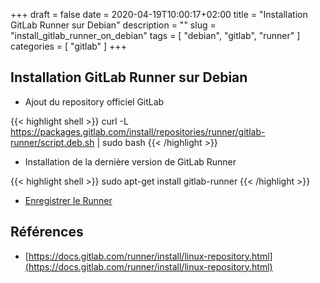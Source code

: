 +++ 
draft = false
date = 2020-04-19T10:00:17+02:00
title = "Installation GitLab Runner sur Debian"
description = ""
slug = "install_gitlab_runner_on_debian" 
tags = [ "debian", "gitlab", "runner" ]
categories = [ "gitlab" ]
+++

## Installation GitLab Runner sur Debian

* Ajout du repository officiel GitLab

{{< highlight shell >}}
curl -L https://packages.gitlab.com/install/repositories/runner/gitlab-runner/script.deb.sh | sudo bash
{{< /highlight >}}

* Installation de la dernière version de GitLab Runner

{{< highlight shell >}}
sudo apt-get install gitlab-runner
{{< /highlight >}}

* [Enregistrer le Runner](https://docs.gitlab.com/runner/register/index.html)

## Références

* [https://docs.gitlab.com/runner/install/linux-repository.html](https://docs.gitlab.com/runner/install/linux-repository.html)
